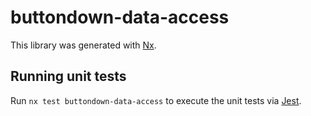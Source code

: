 # buttondown-data-access

This library was generated with [Nx](https://nx.dev).

## Running unit tests

Run `nx test buttondown-data-access` to execute the unit tests via [Jest](https://jestjs.io).
